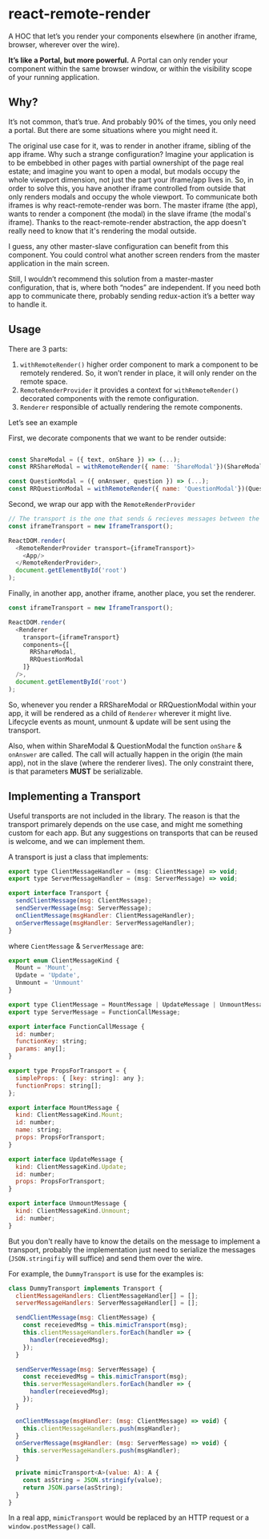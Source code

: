 # react-remote-render

A HOC that let’s you render your components elsewhere (in another iframe,
browser, wherever over the wire). 

**It’s like a Portal, but more powerful.** A Portal can only render your component within the same browser window, or within the visibility scope of your running application.

## Why?

It’s not common, that’s true. And probably 90% of the times, you only need a portal. But there are some situations where you might need it.

The original use case for it, was to render in another iframe, sibling of the app iframe. Why such a strange configuration? Imagine your application is to be embebbed in other pages with partial ownershipt of the page real estate; and imagine you want to open a modal, but modals occupy the whole viewport dimension, not just the part your iframe/app lives in. So, in order to solve this, you have another iframe controlled from outside that only renders modals and occupy the whole viewport. To communicate both iframes is why react-remote-render was born. The master iframe (the app), wants to render a component (the modal) in the slave iframe (the modal's iframe). Thanks to the react-remote-render abstraction, the app doesn't really need to know that it's rendering the modal outside.

I guess, any other master-slave configuration can benefit from this component. You could control what another screen renders from the master application in the main screen.

Still, I wouldn’t recommend this solution from a master-master configuration, that is, where both “nodes” are independent. If you need both app to communicate there, probably sending redux-action it’s a better way to handle it.

## Usage

There are 3 parts:

1. `withRemoteRender()` higher order component to mark a component to be remotely rendered. So, it won’t render in place, it will only render on the remote space.
2. `RemoteRenderProvider` it provides a context for `withRemoteRender()` decorated components with the remote configuration.
3. `Renderer` responsible of actually rendering the remote components.

Let’s see an example

First, we decorate components that we want to be render outside:
```js

const ShareModal = ({ text, onShare }) => (...);
const RRShareModal = withRemoteRender({ name: 'ShareModal'})(ShareModal);

const QuestionModal = ({ onAnswer, question }) => (...);
const RRQuestionModal = withRemoteRender({ name: 'QuestionModal'})(QuestionModal);
```

Second, we wrap our app with the `RemoteRenderProvider`
```js
// The transport is the one that sends & recieves messages between the remote components (Renderer) and the local components (RRQuestionModal & RRShareModal in our case).
const iframeTransport = new IframeTransport();

ReactDOM.render(
  <RemoteRenderProvider transport={iframeTransport}>
    <App/>
  </RemoteRenderProvider>,
  document.getElementById('root')
);
```

Finally, in another app, another iframe, another place, you set the renderer.
```js
const iframeTransport = new IframeTransport();

ReactDOM.render(
  <Renderer
    transport={iframeTransport}
    components={[
      RRShareModal,
      RRQuestionModal
    ]}
  />,
  document.getElementById('root')
);
```

So, whenever you render a RRShareModal or RRQuestionModal within your app, it will be rendered as a child of `Renderer` wherever it might live. Lifecycle events as mount, unmount & update will be sent using the transport.

Also, when within ShareModal & QuestionModal the function `onShare` & `onAnswer` are called. The call will actually happen in the origin (the main app), not in the slave (where the renderer lives). The only constraint there, is that parameters **MUST** be serializable.

## Implementing a Transport

Useful transports are not included in the library. The reason is that the transport primarely depends on the use case, and might me something custom for each app. But any suggestions on transports that
can be reused is welcome, and we can implement them.

A transport is just a class that implements:

```js
export type ClientMessageHandler = (msg: ClientMessage) => void;
export type ServerMessageHandler = (msg: ServerMessage) => void;

export interface Transport {
  sendClientMessage(msg: ClientMessage);
  sendServerMessage(msg: ServerMessage);
  onClientMessage(msgHandler: ClientMessageHandler);
  onServerMessage(msgHandler: ServerMessageHandler);
}
```

where `CientMessage` & `ServerMessage` are:

```js
export enum ClientMessageKind {
  Mount = 'Mount',
  Update = 'Update',
  Unmount = 'Unmount'
}

export type ClientMessage = MountMessage | UpdateMessage | UnmountMessage;
export type ServerMessage = FunctionCallMessage;

export interface FunctionCallMessage {
  id: number;
  functionKey: string;
  params: any[];
}

export type PropsForTransport = {
  simpleProps: { [key: string]: any };
  functionProps: string[];
};

export interface MountMessage {
  kind: ClientMessageKind.Mount;
  id: number;
  name: string;
  props: PropsForTransport;
}

export interface UpdateMessage {
  kind: ClientMessageKind.Update;
  id: number;
  props: PropsForTransport;
}

export interface UnmountMessage {
  kind: ClientMessageKind.Unmount;
  id: number;
}
```

But you don't really have to know the details on the message to implement a transport, probably the implementation just need to serialize the messages (`JSON.stringifiy` will suffice) and send them over the wire.

For example, the `DummyTransport` is use for the examples is:

```js
class DummyTransport implements Transport {
  clientMessageHandlers: ClientMessageHandler[] = [];
  serverMessageHandlers: ServerMessageHandler[] = [];

  sendClientMessage(msg: ClientMessage) {
    const receievedMsg = this.mimicTransport(msg);
    this.clientMessageHandlers.forEach(handler => {
      handler(receievedMsg);
    });
  }

  sendServerMessage(msg: ServerMessage) {
    const receievedMsg = this.mimicTransport(msg);
    this.serverMessageHandlers.forEach(handler => {
      handler(receievedMsg);
    });
  }

  onClientMessage(msgHandler: (msg: ClientMessage) => void) {
    this.clientMessageHandlers.push(msgHandler);
  }
  onServerMessage(msgHandler: (msg: ServerMessage) => void) {
    this.serverMessageHandlers.push(msgHandler);
  }

  private mimicTransport<A>(value: A): A {
    const asString = JSON.stringify(value);
    return JSON.parse(asString);
  }
}
```

In a real app, `mimicTransport` would be replaced by an HTTP request or a `window.postMessage()` call.


